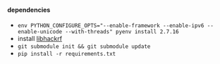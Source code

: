 #### dependencies
- `env PYTHON_CONFIGURE_OPTS="--enable-framework --enable-ipv6 --enable-unicode --with-threads" pyenv install 2.7.16`
- install [libhackrf](https://github.com/mossmann/hackrf/tree/master/host)
- `git submodule init && git submodule update`
- `pip install -r requirements.txt`
